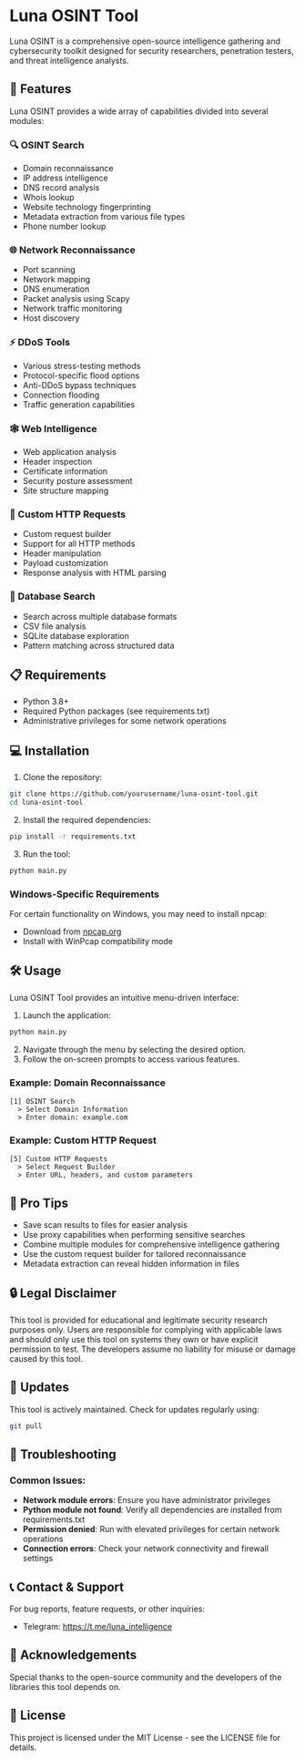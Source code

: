 # Luna OSINT Tool

Luna OSINT is a comprehensive open-source intelligence gathering and cybersecurity toolkit designed for security researchers, penetration testers, and threat intelligence analysts.

## 🌟 Features

Luna OSINT provides a wide array of capabilities divided into several modules:

### 🔍 OSINT Search
- Domain reconnaissance
- IP address intelligence
- DNS record analysis
- Whois lookup
- Website technology fingerprinting
- Metadata extraction from various file types
- Phone number lookup

### 🌐 Network Reconnaissance
- Port scanning
- Network mapping
- DNS enumeration
- Packet analysis using Scapy
- Network traffic monitoring
- Host discovery

### ⚡ DDoS Tools
- Various stress-testing methods
- Protocol-specific flood options
- Anti-DDoS bypass techniques
- Connection flooding
- Traffic generation capabilities

### 🕸️ Web Intelligence
- Web application analysis
- Header inspection
- Certificate information
- Security posture assessment
- Site structure mapping

### 🔄 Custom HTTP Requests
- Custom request builder
- Support for all HTTP methods
- Header manipulation
- Payload customization
- Response analysis with HTML parsing

### 💾 Database Search
- Search across multiple database formats
- CSV file analysis
- SQLite database exploration
- Pattern matching across structured data

## 📋 Requirements

- Python 3.8+
- Required Python packages (see requirements.txt)
- Administrative privileges for some network operations

## 💻 Installation

1. Clone the repository:
```bash
git clone https://github.com/yourusername/luna-osint-tool.git
cd luna-osint-tool
```

2. Install the required dependencies:
```bash
pip install -r requirements.txt
```

3. Run the tool:
```bash
python main.py
```

### Windows-Specific Requirements
For certain functionality on Windows, you may need to install npcap:
- Download from [npcap.org](https://npcap.org/#download)
- Install with WinPcap compatibility mode

## 🛠️ Usage

Luna OSINT Tool provides an intuitive menu-driven interface:

1. Launch the application:
```bash
python main.py
```

2. Navigate through the menu by selecting the desired option.
3. Follow the on-screen prompts to access various features.

### Example: Domain Reconnaissance
```
[1] OSINT Search
  > Select Domain Information
  > Enter domain: example.com
```

### Example: Custom HTTP Request
```
[5] Custom HTTP Requests
  > Select Request Builder
  > Enter URL, headers, and custom parameters
```

## 🤝 Pro Tips

- Save scan results to files for easier analysis
- Use proxy capabilities when performing sensitive searches
- Combine multiple modules for comprehensive intelligence gathering
- Use the custom request builder for tailored reconnaissance
- Metadata extraction can reveal hidden information in files

## 🔒 Legal Disclaimer

This tool is provided for educational and legitimate security research purposes only. Users are responsible for complying with applicable laws and should only use this tool on systems they own or have explicit permission to test. The developers assume no liability for misuse or damage caused by this tool.

## 🔄 Updates

This tool is actively maintained. Check for updates regularly using:
```bash
git pull
```

## 🐛 Troubleshooting

### Common Issues:
- **Network module errors**: Ensure you have administrator privileges
- **Python module not found**: Verify all dependencies are installed from requirements.txt
- **Permission denied**: Run with elevated privileges for certain network operations
- **Connection errors**: Check your network connectivity and firewall settings

## 📞 Contact & Support

For bug reports, feature requests, or other inquiries:
- Telegram: https://t.me/luna_intelligence

## 🌟 Acknowledgements

Special thanks to the open-source community and the developers of the libraries this tool depends on.

## 📜 License

This project is licensed under the MIT License - see the LICENSE file for details. 